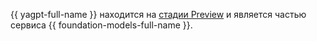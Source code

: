 {{ yagpt-full-name }} находится на [стадии Preview](../../overview/concepts/launch-stages.md) и является частью сервиса {{ foundation-models-full-name }}.